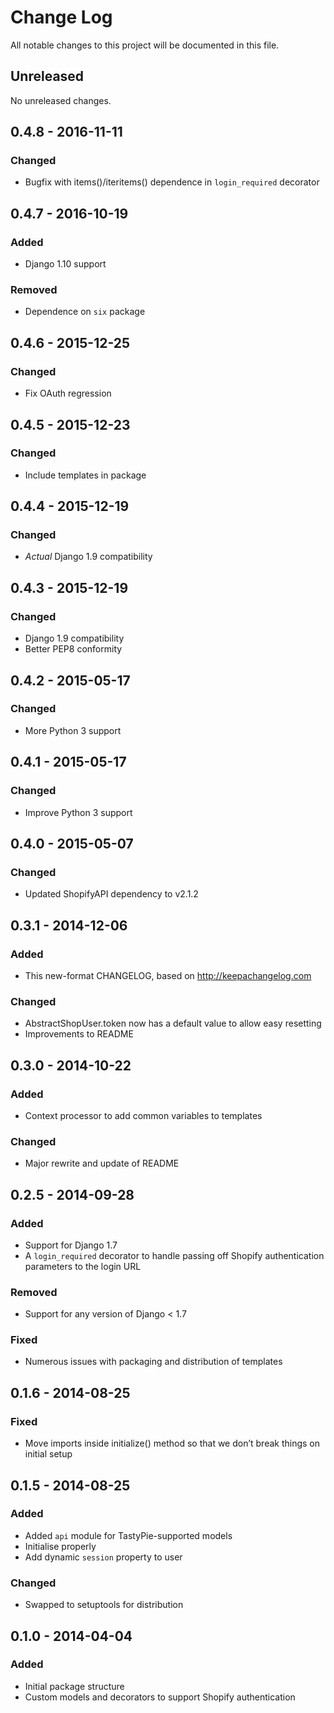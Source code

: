 # Change Log
All notable changes to this project will be documented in this file.

## Unreleased
No unreleased changes.

## 0.4.8 - 2016-11-11
### Changed
- Bugfix with items()/iteritems() dependence in `login_required` decorator

## 0.4.7 - 2016-10-19
### Added
- Django 1.10 support

### Removed
- Dependence on `six` package

## 0.4.6 - 2015-12-25
### Changed
- Fix OAuth regression

## 0.4.5 - 2015-12-23
### Changed
- Include templates in package

## 0.4.4 - 2015-12-19
### Changed
- *Actual* Django 1.9 compatibility

## 0.4.3 - 2015-12-19
### Changed
- Django 1.9 compatibility
- Better PEP8 conformity

## 0.4.2 - 2015-05-17
### Changed
- More Python 3 support

## 0.4.1 - 2015-05-17
### Changed
- Improve Python 3 support

## 0.4.0 - 2015-05-07
### Changed
- Updated ShopifyAPI dependency to v2.1.2

## 0.3.1 - 2014-12-06
### Added
- This new-format CHANGELOG, based on http://keepachangelog.com

### Changed
- AbstractShopUser.token now has a default value to allow easy resetting
- Improvements to README

## 0.3.0 - 2014-10-22
### Added
- Context processor to add common variables to templates

### Changed
- Major rewrite and update of README

## 0.2.5 - 2014-09-28
### Added
- Support for Django 1.7
- A `login_required` decorator to handle passing off Shopify authentication parameters to the login URL

### Removed
- Support for any version of Django < 1.7

### Fixed
- Numerous issues with packaging and distribution of templates

## 0.1.6 - 2014-08-25
### Fixed
- Move imports inside initialize() method so that we don’t break things on initial setup

## 0.1.5 - 2014-08-25
### Added
- Added `api` module for TastyPie-supported models
- Initialise properly
- Add dynamic `session` property to user

### Changed
- Swapped to setuptools for distribution

## 0.1.0 - 2014-04-04
### Added
- Initial package structure
- Custom models and decorators to support Shopify authentication
